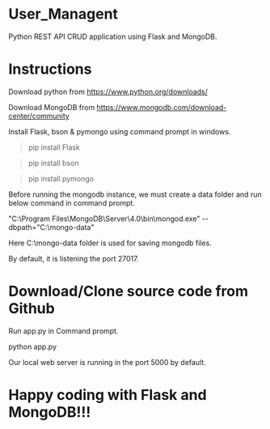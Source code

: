 # User_Managent
Python REST API CRUD application using Flask and MongoDB.

# Instructions
Download python from https://www.python.org/downloads/

Download MongoDB from https://www.mongodb.com/download-center/community

Install Flask, bson & pymongo using command prompt in windows.

>pip install Flask

>pip install bson

>pip install pymongo

Before running the mongodb instance, we must create a data folder and run below command in command prompt.

"C:\Program Files\MongoDB\Server\4.0\bin\mongod.exe" --dbpath="C:\mongo-data"

Here C:\mongo-data folder is used for saving mongodb files.

By default, it is listening the port 27017.

# Download/Clone source code from Github

Run app.py in Command prompt.

python app.py

Our local web server is running in the port 5000 by default.

# Happy coding with Flask and MongoDB!!!
